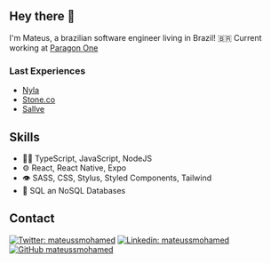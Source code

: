## Hey there 👋

I'm Mateus, a brazilian software engineer living in Brazil! :brazil: Current working at [Paragon One](https://paragonone.com)


### Last Experiences
- [Nyla](https://nyla.app)
- [Stone.co](https://stone.com.br)
- [Sallve](https://sallve.com.br)

## Skills
- 👨‍💻 TypeScript, JavaScript, NodeJS
- ⚙️ React, React Native, Expo
- 👁️ SASS, CSS, Stylus, Styled Components, Tailwind
- 💽 SQL an NoSQL Databases

## Contact

[![Twitter: mateussmohamed](https://img.shields.io/twitter/follow/mateussmohamed?style=social)](https://twitter.com/mateussmohamed)
[![Linkedin: mateussmohamed](https://img.shields.io/badge/-mateussmohamed-blue?style=flat-square&logo=Linkedin&logoColor=white&link=https://www.linkedin.com/in/mateussantana)](https://www.linkedin.com/in/mateussantana)
[![GitHub mateussmohamed](https://img.shields.io/github/followers/mateussmohamed?label=follow&style=social)](https://github.com/mateussmohamed)
